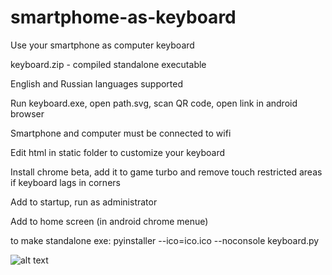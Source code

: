 # smartphome-as-keyboard
Use your smartphone as computer keyboard

keyboard.zip - compiled standalone executable

English and Russian languages supported

Run keyboard.exe, open path.svg, scan QR code, open link in android browser

Smartphone and computer must be connected to wifi

Edit html in static folder to customize your keyboard

Install chrome beta, add it to game turbo and remove touch restricted areas if keyboard lags in corners

Add to startup, run as administrator

Add to home screen (in android chrome menue)

to make standalone exe:
pyinstaller --ico=ico.ico --noconsole keyboard.py

![alt text](https://github.com/mozg4D/smartphome-as-keyboard/blob/main/kbd.png?raw=true)

